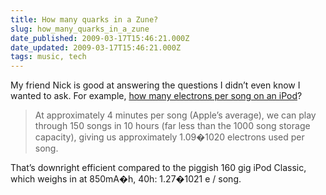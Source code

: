 ```yaml
---
title: How many quarks in a Zune?
slug: how_many_quarks_in_a_zune
date_published: 2009-03-17T15:46:21.000Z
date_updated: 2009-03-17T15:46:21.000Z
tags: music, tech
---
```


My friend Nick is good at answering the questions I didn’t even know I wanted to ask. For example, [how many electrons per song on an iPod](http://www.raquo.net/fine-structure/2009/03/electrons-per-song-on-an-ipod/)?

> At approximately 4 minutes per song (Apple’s average), we can play through 150 songs in 10 hours (far less than the 1000 song storage capacity), giving us approximately 1.09�1020 electrons used per song.

That’s downright efficient compared to the piggish 160 gig iPod Classic, which weighs in at 850mA�h, 40h: 1.27�1021 e / song.
